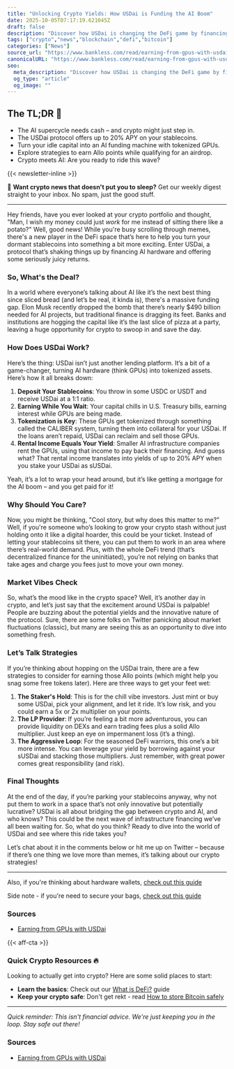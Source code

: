 ```yaml
---
title: "Unlocking Crypto Yields: How USDai is Funding the AI Boom"
date: 2025-10-05T07:17:19.621045Z
draft: false
description: "Discover how USDai is changing the DeFi game by financing AI hardware, offering enticing yields. Learn more about this crypto opportunity!"
tags: ["crypto","news","blockchain","defi","bitcoin"]
categories: ["News"]
source_url: "https://www.bankless.com/read/earning-from-gpus-with-usdai"
canonicalURL: "https://www.bankless.com/read/earning-from-gpus-with-usdai"
seo:
  meta_description: "Discover how USDai is changing the DeFi game by financing AI hardware, offering enticing yields. Learn more about this crypto opportunity!"
  og_type: "article"
  og_image: ""
---
```


## The TL;DR 📝

- The AI supercycle needs cash – and crypto might just step in.
- The USDai protocol offers up to 20% APY on your stablecoins.
- Turn your idle capital into an AI funding machine with tokenized GPUs.
- Explore strategies to earn Allo points while qualifying for an airdrop.
- Crypto meets AI: Are you ready to ride this wave?

{{< newsletter-inline >}}

📧 **Want crypto news that doesn't put you to sleep?** Get our weekly digest straight to your inbox. No spam, just the good stuff.

---

Hey friends, have you ever looked at your crypto portfolio and thought, "Man, I wish my money could just *work* for me instead of sitting there like a potato?" Well, good news! While you're busy scrolling through memes, there's a new player in the DeFi space that’s here to help you turn your dormant stablecoins into something a bit more exciting. Enter USDai, a protocol that’s shaking things up by financing AI hardware and offering some seriously juicy returns. 

### So, What's the Deal?

In a world where everyone’s talking about AI like it’s the next best thing since sliced bread (and let’s be real, it kinda is), there's a massive funding gap. Elon Musk recently dropped the bomb that there’s nearly $490 billion needed for AI projects, but traditional finance is dragging its feet. Banks and institutions are hogging the capital like it’s the last slice of pizza at a party, leaving a huge opportunity for crypto to swoop in and save the day.

### How Does USDai Work?

Here’s the thing: USDai isn’t just another lending platform. It’s a bit of a game-changer, turning AI hardware (think GPUs) into tokenized assets. Here’s how it all breaks down:

1. **Deposit Your Stablecoins**: You throw in some USDC or USDT and receive USDai at a 1:1 ratio. 
2. **Earning While You Wait**: Your capital chills in U.S. Treasury bills, earning interest while GPUs are being made. 
3. **Tokenization is Key**: These GPUs get tokenized through something called the CALIBER system, turning them into collateral for your USDai. If the loans aren’t repaid, USDai can reclaim and sell those GPUs. 
4. **Rental Income Equals Your Yield**: Smaller AI infrastructure companies rent the GPUs, using that income to pay back their financing. And guess what? That rental income translates into yields of up to 20% APY when you stake your USDai as sUSDai. 

Yeah, it’s a lot to wrap your head around, but it’s like getting a mortgage for the AI boom – and you get paid for it!

### Why Should You Care?

Now, you might be thinking, "Cool story, but why does this matter to me?" Well, if you're someone who’s looking to grow your crypto stash without just holding onto it like a digital hoarder, this could be your ticket. Instead of letting your stablecoins sit there, you can put them to work in an area where there’s real-world demand. Plus, with the whole DeFi trend (that’s decentralized finance for the uninitiated), you’re not relying on banks that take ages and charge you fees just to move your own money.

### Market Vibes Check

So, what’s the mood like in the crypto space? Well, it’s another day in crypto, and let’s just say that the excitement around USDai is palpable! People are buzzing about the potential yields and the innovative nature of the protocol. Sure, there are some folks on Twitter panicking about market fluctuations (classic), but many are seeing this as an opportunity to dive into something fresh.

### Let’s Talk Strategies

If you’re thinking about hopping on the USDai train, there are a few strategies to consider for earning those Allo points (which might help you snag some free tokens later). Here are three ways to get your feet wet:

1. **The Staker's Hold**: This is for the chill vibe investors. Just mint or buy some USDai, pick your alignment, and let it ride. It’s low risk, and you could earn a 5x or 2x multiplier on your points.
2. **The LP Provider**: If you’re feeling a bit more adventurous, you can provide liquidity on DEXs and earn trading fees plus a solid Allo multiplier. Just keep an eye on impermanent loss (it’s a thing).
3. **The Aggressive Loop**: For the seasoned DeFi warriors, this one’s a bit more intense. You can leverage your yield by borrowing against your sUSDai and stacking those multipliers. Just remember, with great power comes great responsibility (and risk).

### Final Thoughts

At the end of the day, if you’re parking your stablecoins anyway, why not put them to work in a space that’s not only innovative but potentially lucrative? USDai is all about bridging the gap between crypto and AI, and who knows? This could be the next wave of infrastructure financing we’ve all been waiting for. So, what do you think? Ready to dive into the world of USDai and see where this ride takes you? 

Let’s chat about it in the comments below or hit me up on Twitter – because if there’s one thing we love more than memes, it’s talking about our crypto strategies!

---

Also, if you're thinking about hardware wallets, [check out this guide](/pages/best-hardware-wallets/)

Side note - if you're need to secure your bags, [check out this guide](/pages/how-to-store-bitcoin-safely/)

### Sources
- [Earning from GPUs with USDai](https://www.bankless.com/read/earning-from-gpus-with-usdai)

{{< aff-cta >}}

### Quick Crypto Resources 🔥

Looking to actually get into crypto? Here are some solid places to start:
- **Learn the basics**: Check out our [What is DeFi?](/pages/what-is-defi/) guide
- **Keep your crypto safe**: Don't get rekt - read [How to store Bitcoin safely](/pages/how-to-store-bitcoin-safely/)


---

_Quick reminder: This isn't financial advice. We're just keeping you in the loop. Stay safe out there!_

### Sources
- [Earning from GPUs with USDai](https://www.bankless.com/read/earning-from-gpus-with-usdai)

